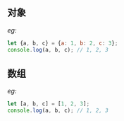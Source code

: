 ## 对象

*eg:*
``` js
let {a, b, c} = {a: 1, b: 2, c: 3};
console.log(a, b, c); // 1, 2, 3
```

## 数组

*eg:*
``` js
let [a, b, c] = [1, 2, 3];
console.log(a, b, c); // 1, 2, 3
```
